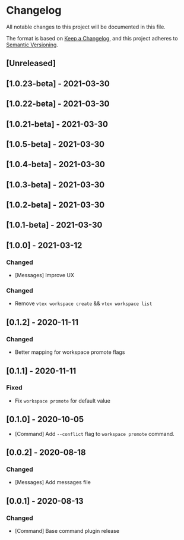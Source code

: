 # Changelog
All notable changes to this project will be documented in this file.

The format is based on [Keep a Changelog](https://keepachangelog.com/en/1.0.0/),
and this project adheres to [Semantic Versioning](https://semver.org/spec/v2.0.0.html).

## [Unreleased]

## [1.0.23-beta] - 2021-03-30

## [1.0.22-beta] - 2021-03-30

## [1.0.21-beta] - 2021-03-30

## [1.0.5-beta] - 2021-03-30

## [1.0.4-beta] - 2021-03-30

## [1.0.3-beta] - 2021-03-30

## [1.0.2-beta] - 2021-03-30

## [1.0.1-beta] - 2021-03-30

## [1.0.0] - 2021-03-12

### Changed
- [Messages] Improve UX
### Changed
- Remove `vtex workspace create` && `vtex workspace list`
## [0.1.2] - 2020-11-11
### Changed
- Better mapping for workspace promote flags

## [0.1.1] - 2020-11-11
### Fixed
- Fix `workspace promote` for default value

## [0.1.0] - 2020-10-05
- [Command] Add `--conflict` flag to `workspace promote` command.

## [0.0.2] - 2020-08-18
### Changed
- [Messages] Add messages file

## [0.0.1] - 2020-08-13

### Changed
- [Command] Base command plugin release
